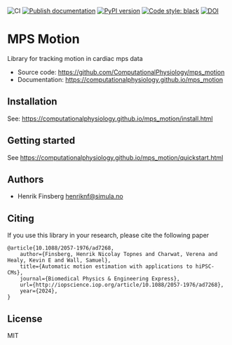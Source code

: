 ![CI](https://github.com/ComputationalPhysiology/mps_motion/workflows/CI/badge.svg)
[![Publish documentation](https://github.com/ComputationalPhysiology/mps_motion/actions/workflows/deploy_docs.yml/badge.svg)](https://github.com/ComputationalPhysiology/mps_motion/actions/workflows/deploy_docs.yml)
[![PyPI version](https://badge.fury.io/py/mps-motion.svg)](https://badge.fury.io/py/mps-motion)
[![Code style: black](https://img.shields.io/badge/code%20style-black-000000.svg)](https://github.com/psf/black)
[![DOI](https://zenodo.org/badge/327848546.svg)](https://zenodo.org/doi/10.5281/zenodo.13380032)

# MPS Motion

Library for tracking motion in cardiac mps data


* Source code: https://github.com/ComputationalPhysiology/mps_motion
* Documentation: https://computationalphysiology.github.io/mps_motion


## Installation

See: https://computationalphysiology.github.io/mps_motion/install.html


## Getting started

See https://computationalphysiology.github.io/mps_motion/quickstart.html


## Authors

- Henrik Finsberg henriknf@simula.no

## Citing
If you use this library in your research, please cite the following paper
```
@article{10.1088/2057-1976/ad7268,
	author={Finsberg, Henrik Nicolay Topnes and Charwat, Verena and Healy, Kevin E and Wall, Samuel},
	title={Automatic motion estimation with applications to hiPSC-CMs},
	journal={Biomedical Physics & Engineering Express},
	url={http://iopscience.iop.org/article/10.1088/2057-1976/ad7268},
	year={2024},
}
```

## License
MIT
